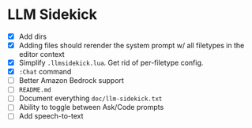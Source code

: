 # LLM Sidekick
- [x] Add dirs
- [x] Adding files should rerender the system prompt w/ all filetypes in the editor context
- [x] Simplify `.llmsidekick.lua`. Get rid of per-filetype config.
- [x] `:Chat` command
- [ ] Better Amazon Bedrock support
- [ ] `README.md`
- [ ] Document everything `doc/llm-sidekick.txt`
- [ ] Ability to toggle between Ask/Code prompts
- [ ] Add speech-to-text
